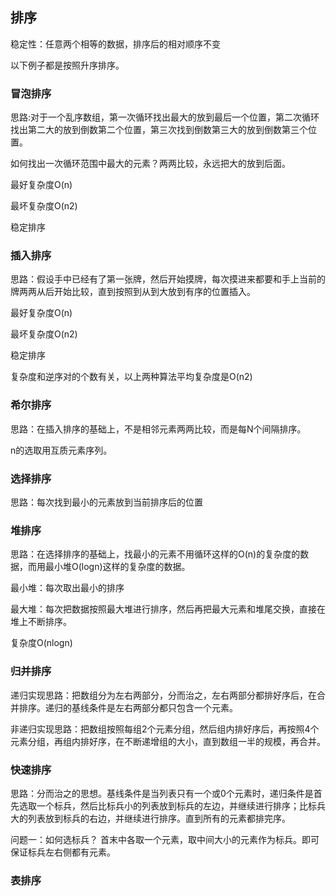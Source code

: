 ## 排序

稳定性：任意两个相等的数据，排序后的相对顺序不变

以下例子都是按照升序排序。

### 冒泡排序

思路:对于一个乱序数组，第一次循环找出最大的放到最后一个位置，第二次循环找出第二大的放到倒数第二个位置，第三次找到倒数第三大的放到倒数第三个位置。

如何找出一次循环范围中最大的元素？两两比较，永远把大的放到后面。

最好复杂度O(n)

最坏复杂度O(n2)

稳定排序


### 插入排序

思路：假设手中已经有了第一张牌，然后开始摸牌，每次摸进来都要和手上当前的牌两两从后开始比较，直到按照到从到大放到有序的位置插入。

最好复杂度O(n)

最坏复杂度O(n2)

稳定排序

复杂度和逆序对的个数有关，以上两种算法平均复杂度是O(n2)

### 希尔排序

思路：在插入排序的基础上，不是相邻元素两两比较，而是每N个间隔排序。

n的选取用互质元素序列。

### 选择排序

思路：每次找到最小的元素放到当前排序后的位置


### 堆排序
 
思路：在选择排序的基础上，找最小的元素不用循环这样的O(n)的复杂度的数据，而用最小堆O(logn)这样的复杂度的数据。

最小堆：每次取出最小的排序

最大堆：每次把数据按照最大堆进行排序，然后再把最大元素和堆尾交换，直接在堆上不断排序。

复杂度O(nlogn)

### 归并排序

递归实现思路：把数组分为左右两部分，分而治之，左右两部分都排好序后，在合并排序。递归的基线条件是左右两部分都只包含一个元素。

非递归实现思路：把数组按照每组2个元素分组，然后组内排好序后，再按照4个元素分组，再组内排好序，在不断递增组的大小，直到数组一半的规模，再合并。

### 快速排序

思路：分而治之的思想。基线条件是当列表只有一个或0个元素时，递归条件是首先选取一个标兵，然后比标兵小的列表放到标兵的左边，并继续进行排序；比标兵大的列表放到标兵的右边，并继续进行排序。直到所有的元素都排完序。

问题一：如何选标兵？
首末中各取一个元素，取中间大小的元素作为标兵。即可保证标兵左右侧都有元素。

### 表排序
